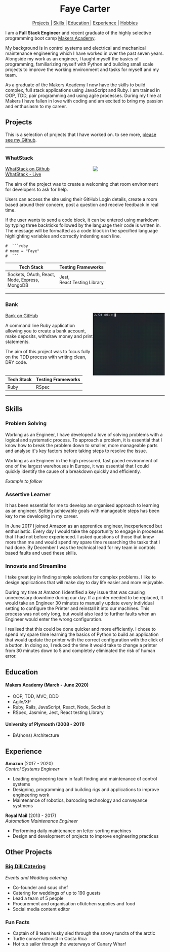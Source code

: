<h1 align="center">
  Faye Carter
</h1>

<div align="center">

[Projects ](#projects) |
[Skills ](#skills) |
[Education ](#education) |
[Experience ](#experience) |
[Hobbies ](#hobbies)

</div>

I am a **Full Stack Engineer** and recent graduate of the highly selective programming boot camp [Makers Academy](https://makers.tech/).


My background is in control systems and electrical and mechanical maintenance engineering which I have worked in over the past seven years. Alongside my work as an engineer, I taught myself the basics of programming, familiarizing myself with Python and building small scale projects to improve the working environment and tasks for myself and my team.

As a graduate of the Makers Academy I now have the skills to build complex, full stack applications using JavaScript and Ruby. I am trained in OOP, TDD, pair programming and using agile processes.
During my time at Makers I have fallen in love with coding and am excited to bring my passion and enthusiasm to my career. 

## Projects

This is a selection of projects that I have worked on. to see more, [please see my Github](https://github.com/FayeCarter?tab=repositories).

---

### WhatStack

<img src="./gifs/WhatStack.gif" width="45%" align="right" >
 
[WhatStack on Github](https://github.com/FayeCarter/WhatStack) <br>
[WhatStack - Live](http://whatstack.herokuapp.com/) 

The aim of the project was to create a welcoming chat room environment for developers to ask for help.

Users can access the site using their GitHub Login details, create a room based around their concern, post a question and receive feedback in real time. 

If the user wants to send a code block, it can be entered using markdown by typing three backticks followed by the language their code is written in. The message will be formatted as a code block in the specified language highlighting variables and correctly indenting each line.

```
#  ```ruby
# name = "Faye"
#  ```
```



| Tech Stack | Testing Frameworks |
| ---------- | ------------------ |
|Sockets, OAuth, React, <br>Node, Express,<br> MongoDB | Jest, <br>React Testing Library |

---

### Bank

<img src="./gifs/Bank.gif" width="45%" align="right" >

[Bank on GitHub](https://github.com/FayeCarter/bank_tech_test)

A command line Ruby application allowing you to create a bank account, make deposits, withdraw money and print statements.

The aim of this project was to focus fully on the TDD process with writing clean, DRY code.

| Tech Stack | Testing Frameworks |
| ---------- | ------------------ |
|    Ruby    |       RSpec        |

---

## Skills

### Problem Solving

Working as an Engineer, I have developed a love of solving problems with a logical and systematic process. To approach a problem, it is essential that I know how to break the problem down to smaller, more manageable parts and analyse it's key factors before taking steps to resolve the issue.

Working as an Engineer in the high pressured, fast paced environment of one of the largest warehouses in Europe, it was essential that I could quickly identify the cause of a breakdown quickly and efficiently. 

*Example to follow*


### Assertive Learner

It has been essential for me to develop an organised approach to learning as an engineer. Setting achievable goals with manageable steps has been key to me developing in my career. 

In June 2017 I joined Amazon as an apprentice engineer, inexperienced but enthusiastic. Every day I would take the opportunity to engage in processes that I had not before experienced. I asked questions of those that knew more than me and would spend my spare time researching the tasks that I had done. By December I was the technical lead for my team in controls based faults and used these skills.

### Innovate and Streamline

I take great joy in finding simple solutions for complex problems. I like to design applications that will make day to day life easier and more enjoyable.

During my time at Amazon I identified a key issue that was causing unnecessary downtime during our day. If a printer needed to be replaced, It would take an Engineer 30 minutes to manually update every individual setting to configure the Printer and reinstall it into our machines. This process was not only long, but would also lead to further faults when an Engineer would enter the wrong configuration.

I realised that this could be done quicker and more efficiently. I chose to spend my spare time learning the basics of Python to build an application that would update the printer with the correct configuration with the click of a button. In doing so, I reduced the time it would take to change a printer from 30 minutes down to 5 and completely eliminated the risk of human error.


## Education

#### Makers Academy (March - June 2020)

- OOP, TDD, MVC, DDD
- Agile/XP
- Ruby, Rails, JavaScript, React, Node, Socket.io
- RSpec, Jasmine, Jest, React testing Library

#### University of Plymouth (2008 - 2011)

- BA(hons) Architecture


## Experience

**Amazon** (2017 - 2020)    
*Control Systems Engineer*  
- Leading engineering team in fault finding and maintenance of control systems
- Designing, programming and building rigs and applications to improve engineering work
- Maintenance of robotics, barcoding technology and conveyance systmens

**Royal Mail** (2013 - 2017)   
*Automation Maintenance Engineer*  
- Performing daily maintenance on letter sorting machines
- Design and development of projects to improve engineering practices

## Other Projects

### [Big Dill Catering](https://www.instagram.com/bigdillcatering/)
*Events and Wedding catering*
- Co-founder and sous chef
- Catering for weddings of up to 190 guests
- Lead a team of 5 people 
- Procurement and organisation ofkitchen supplies and food
- Social media content editor

### Fun Facts

* Captain of 8 team husky sled through the snowy tundra of the arctic
* Turtle conservationist in Costa Rica
* Hot tub sailor through the waterways of Canary Wharf
